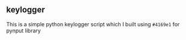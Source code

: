 ## keylogger
This is a simple python keylogger script which I built using `#4169e1` for pynput library 
